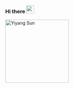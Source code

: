 ### Hi there <img src="https://media.giphy.com/media/hvRJCLFzcasrR4ia7z/giphy.gif" width="25px">
<img alt="Yiyang Sun" src="https://img-blog.csdnimg.cn/88cdb6a4db074f149af566d62e8179fc.png?type_d3F5LXplbmhlaQ,shadow_50,text_Q1NETiBAc3RhcnRlcl95b34=,size_20,color_FFFFFF,t_70,g_se,x_16" width=200 /><br />  


<!--
**h-sina/h-sina** is a ✨ _special_ ✨ repository because its `README.md` (this file) appears on your GitHub profile.

Here are some ideas to get you started:

- 🔭 I’m currently working on ...
- 🌱 I’m currently learning ...
- 👯 I’m looking to collaborate on ...
- 🤔 I’m looking for help with ...
- 💬 Ask me about ...
- 📫 How to reach me: ...
- 😄 Pronouns: ...
- ⚡ Fun fact: ...

[![我的 GitHub 数据](https://github-readme-stats.vercel.app/api?username=h-sina)]()
-->
